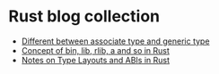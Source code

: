
# Rust blog collection

- [Different between associate type and generic type](/rust/Different-between-associate-type-and-generic-type.md)
- [Concept of bin, lib, rlib, a and so in Rust](/rust/concept-of-lib-in-rust.md)
- [Notes on Type Layouts and ABIs in Rust](notes-on-type-layouts-and-ABIs-in-rust.md)
